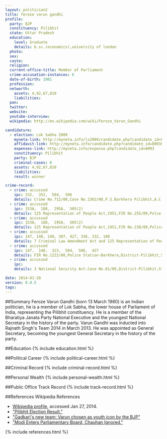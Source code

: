 ```yaml
---
layout: politician2
title: feroze varun gandhi
profile: 
  party: BJP
  constituency: Pilibhit
  state: Uttar Pradesh
  education: 
    level: Graduate
    details: b.sc.(economics),university of london
  photo: 
  sex: 
  caste: 
  religion: 
  current-office-title: Member of Parliament
  crime-accusation-instances: 6
  date-of-birth: 1981
  profession: 
  networth: 
    assets: 4,92,67,810
    liabilities: 
  pan: 
  twitter: 
  website: 
  youtube-interview: 
  wikipedia: http://en.wikipedia.com/wiki/Feroze_Varun_Gandhi

candidature: 
  - election: Lok Sabha 2009
    myneta-link: http://myneta.info/ls2009/candidate.php?candidate_id=8093
    affidavit-link: http://myneta.info/candidate.php?candidate_id=8093&scan=original
    expenses-link: http://myneta.info/expense.php?candidate_id=8093
    constituency: Pilibhit 
    party: BJP
    criminal-cases: 6
    assets: 4,92,67,810
    liabilities: 
    result: winner 

crime-record: 
  - crime: accussed
    ipc: 332,  352,  504,  506
    details: Crime No.712/08,Case No.2362/08,P.S.Barkhera Pilibhit,A.C.J.M.(I)Pilibhit (U.P.),Date-24/12/2008 
  - crime: accussed
    ipc: 153A,  188,  295A,  505(2)
    details: 125 Representation of People Act,1951,FIR No.255/09,Polce Station-Barkhera,District-Pilibhit,State-U.P. 
  - crime: accussed
    ipc: 153A,  188,  295A,  505(2)
    details: 125 Representation of People Act,1951,FIR No.238/09,Police Station-Kotwali,District-Pilibhit,State-U.P. 
  - crime: accussed
    ipc: 147, 148, 149, 307, 427, 336, 332, 188
    details: 7 Criminal Law Amendment Act and 125 Representation of People Act,1951,FIR No.226/09,Police Station-Kotwali,District-Pilibhit,State-U.P. 
  - crime: accussed
    ipc: 147,  148,  323,  504,  506,  427
    details: FIR No.1222/08,Police Station-Barkhera,District-Pilibhit,State-U.P. 
  - crime: accussed
    ipc: 
    details: 3 National Security Act.Case No.01/09,District-Pilibhit,State-U.P.,Date-29/03/2009 

date: 2014-01-28
version: 0.0.5
tags: 
---
```

##Summary
Feroze Varun Gandhi (born 13 March 1980) is an Indian politician, he is a member of Lok Sabha, the lower house of Parliament of India, representing the Pilibhit constituency. He is a member of the Bharatiya Janata Party National Executive and the youngest National Secretary in the history of the party. Varun Gandhi was inducted into Rajnath Singh's Team 2014 in March 2013. He was appointed as General Secretary, becoming the youngest General Secretary in the history of the party.




##Education
{% include education.html %}


##Political Career
{% include political-career.html %}


##Criminal Record
{% include criminal-record.html %}


##Personal Wealth
{% include personal-wealth.html %}


##Public Office Track Record
{% include track-record.html %}


##References
Wikipedia References
- [Wikipedia profile]({{page.profile.wikipedia}}), accessed Jan 27, 2014.
- ["Pilibhit Election Result."][wiki1]
- ["Gadkari's new team: Varun chosen as youth icon by the BJP"][wiki2]
- ["Modi Enters Parliamentary Board, Chauhan Ignored."][wiki3]

[wiki1]: http://www.indiastudychannel.com/india/loksabha/415-Pilibhit.aspx
[wiki2]: http://ibnlive.in.com/news/gadkaris-team-varun-gandhi-chosen-as-youth-icon-of-bjp/111613-37.html
[wiki3]: http://www.firstpost.com/politics/modi-enters-bjp-parliamentary-board-chauhan-ignored-680050.html


{% include references.html %}